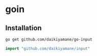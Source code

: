# goin

## Installation
```bash
go get github.com/daikiyamane/go-input
```

```go
import "github.com/daikiyamane/input"
```


